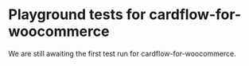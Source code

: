 # Playground tests for cardflow-for-woocommerce
We are still awaiting the first test run for cardflow-for-woocommerce.
